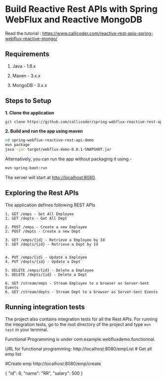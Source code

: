 # Build Reactive Rest APIs with Spring WebFlux and Reactive MongoDB

Read the tutorial : https://www.callicoder.com/reactive-rest-apis-spring-webflux-reactive-mongo/

## Requirements

1. Java - 1.8.x

2. Maven - 3.x.x

3. MongoDB - 3.x.x

## Steps to Setup

**1. Clone the application**

```bash
git clone https://github.com/callicoder/spring-webflux-reactive-rest-api-demo.git
```

**2. Build and run the app using maven**

```bash
cd spring-webflux-reactive-rest-api-demo
mvn package
java -jar target/webflux-demo-0.0.1-SNAPSHOT.jar
```

Alternatively, you can run the app without packaging it using -

```bash
mvn spring-boot:run
```

The server will start at <http://localhost:8080>.

## Exploring the Rest APIs

The application defines following REST APIs

```
1. GET /emps - Get All Employee
1. GET /depts - Get All Dept

2. POST /emps - Create a new Employee
2. POST /depts - Create a new Dept

3. GET /emps/{id} - Retrieve a Employee by Id
3. GET /depts/{id} - Retrieve a Dept by Id


4. PUT /emps/{id} - Update a Employee
4. PUT /depts/{id} - Update a Dept

5. DELETE /emps/{id} - Delete a Employee
5. DELETE /depts/{id} - Delete a Dept

6. GET /stream/emps - Stream Employee to a browser as Server-Sent Events
6. GET /stream/depts - Stream Dept to a browser as Server-Sent Events
```

## Running integration tests

The project also contains integration tests for all the Rest APIs. For running the integration tests, go to the root directory of the project and type `mvn test` in your terminal.

Functional Programming is under com.example.webfluxdemo.functionnal.

URL for functional programming:
http://localhost:8080/empList  # Get all emp list

#Create emp
http://localhost:8080/emp/create

{
  "id": 6,
  "name": "RR",
  "salary": 500
 }
 